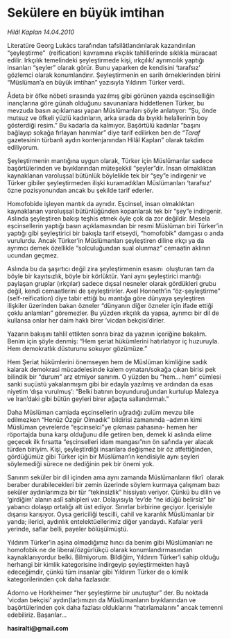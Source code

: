 # Sekülere en büyük imtihan

*Hilâl Kaplan 14.04.2010*

<div class="yazi"><p>Literatüre Georg Lukács tarafından tafsilâtlandırılarak kazandırılan “şeyleştirme”  (reification) kavramına ırkçılık tahlillerinde sıklıkla müracaat edilir. Irkçılık temelindeki şeyleştirmede kişi, ırkçılık/ ayrımcılık yaptığı insanları “şeyler” olarak görür. Bunu yaparken de kendisini ‘tarafsız’ gözlemci olarak konumlandırır. Şeyleştirmenin en sarih örneklerinden birini “Müslüman’a en büyük imtihan” yazısıyla Yıldırım Türker verdi. </p>
<p>Âdeta bir öfke nöbeti sırasında yazılmış gibi görünen yazıda eşcinselliğin inançlarına göre günah olduğunu savunanlara hiddetlenen Türker, bu mevzuda basın açıklaması yapan Müslümanları şöyle anlatıyor: “Şu, önde mutsuz ve öfkeli yüzlü kadınların, arka sırada da bıyıklı helallerinin boy gösterdiği resim.” Bu kadarla da kalmıyor. Başörtülü kadınlar “başını bağlayıp sokağa fırlayan hanımlar” diye tarif edilirken ben de “<i>Taraf</i> gazetesinin türbanlı aydın kontenjanından Hilâl Kaplan” olarak takdim ediliyorum.</p>
<p>Şeyleştirmenin mantığına uygun olarak, Türker için Müslümanlar sadece başörtülerinden ve bıyıklarından müteşekkil “şeyler”dir. İnsan olmaklıktan kaynaklanan varoluşsal bütünlük böylelikle tek bir “şey”e indirgenir ve Türker gibiler şeyleştirmeden ilişki kuramadıkları Müslümanları ‘tarafsız’ özne pozisyonundan ancak bu şekilde tarif ederler. </p>
<p>Homofobide işleyen mantık da aynıdır. Eşcinsel, insan olmaklıktan kaynaklanan varoluşsal bütünlüğünden koparılarak tek bir “şey”e indirgenir. Aslında şeyleştiren bakışı teşhis etmek öyle çok da zor değildir. Mesela eşcinsellerin yaptığı basın açıklamasından bir resmi Müslüman biri Türker’in yaptığı gibi şeyleştirici bir bakışla tarif etseydi, “homofobik” damgası o anda vurulurdu. Ancak Türker’in Müslümanları şeyleştiren diline ırkçı ya da ayrımcı demek özellikle “solculuğundan sual olunmaz” cemaatin aklının ucundan geçmez. </p>
<p>Aslında bu da şaşırtıcı değil zira şeyleştirmenin esasını  oluşturan tam da böyle bir kayıtsızlık, böyle bir körlüktür. Yani aynı şeyleştirici mantığı paylaşan gruplar (ırkçılar) sadece dışsal nesneler olarak gördükleri grubu değil, kendi cemaatlerini de şeyleştirirler. Axel Honneth’in “öz-şeyleştirme” (self-reification) diye tabir ettiği bu mantığa göre dünyaya şeyleştiren ilişkiler üzerinden bakan özneler “dünyanın diğer özneler için ifade ettiği çoklu anlamları” göremezler. Bu yüzden ırkçılık da yapsa, ayrımcı bir dil de kullansa onlar her daim haklı birer ‘vicdan bekçisi’dirler.</p>
<p>Yazarın bakışını tahlil ettikten sonra biraz da yazının içeriğine bakalım. Benim için şöyle denmiş: “Hem şeriat hükümlerini hatırlatıyor iç huzuruyla. Hem demokratlık düsturunu sokuyor gözümüze.”</p>
<p>Hem Şeriat hükümlerini önemseyen hem de Müslüman kimliğine sadık kalarak demokrasi mücadelesinde kalem oynatan/sokağa çıkan birisi pek bilindik bir “durum” arz etmiyor sanırım. O yüzden bu “hem... hem” cümlesi sanki suçüstü yakalanmışım gibi bir edayla yazılmış ve ardından da esas niyetim ‘dışa vurulmuş’: “Belki batının boyunduruğundan kurtulup Malezya ve İran’daki gibi bütün geyleri birer ağaçta sallandırmalı.”</p>
<p>Daha Müslüman camiada eşcinsellerin uğradığı zulüm mevzu bile edilmezken “Henüz Özgür Olmadık” bildirisi zamanında –adımın kimi Müslüman çevrelerde “eşcinselci”ye çıkması pahasına- hemen her röportajda buna karşı olduğunu dile getiren ben, demek ki aslında elime geçecek ilk fırsatta “eşcinselleri idam mangası”nın ön safında yer alacak türden biriyim. Kişi, şeyleştirdiği insanlara değişmez bir öz atfettiğinden, gördüğümüz gibi Türker için bir Müslüman’ın kendisiyle aynı şeyleri söylemediği sürece ne dediğinin pek bir önemi yok.</p>
<p>Sanırım seküler bir dil içinden ama aynı zamanda Müslümanların fikrî  olarak beraber durabilecekleri bir zemin üzerinde söylem kurmaya çalışmam bazı seküler aydınlarımıza bir tür “tekinsizlik” hissiyatı veriyor. Çünkü bu dilin ve ‘girdiğim’ alanın aslî sahipleri var. Dolayısıyla ‘ev’de “ne idüğü belirsiz” bir yabancı dolaşıp ortalığı alt üst ediyor. Sınırlar birbirine geçiyor. İçerisiyle dışarısı karışıyor. Oysa gericiliği tescilli, cahil ve karanlık Müslümanlar bir yanda; ilerici, aydınlık entelektüellerimiz diğer yandaydı. Kafalar yerli yerinde, saflar belli, payeler bölüşülmüştü. </p>
<p>Yıldırım Türker’in aşina olmadığımız hıncı da benim gibi Müslümanları ne homofobik ne de liberal/özgürlükçü olarak konumlandırmasından kaynaklanıyordur belki. Bilmiyorum. Bildiğim, Yıldırım Türker’i sahip olduğu herhangi bir kimlik kategorisine indirgeyip şeyleştirmekten hayâ edeceğimdir, çünkü tüm insanlar gibi Yıldırım Türker de o kimlik kategorilerinden çok daha fazlasıdır. </p>
<p>Adorno ve Horkheimer “her şeyleştirme bir unutuştur” der. Bu noktada ‘vicdan bekçisi’ aydın(lar)ımızın da Müslümanların bıyıklarından ve başörtülerinden çok daha fazlası olduklarını “hatırlamalarını” ancak temenni edebiliriz. Başarılar...</p>
<p><b>hasiralti</b><b>@gmail.com</b></p></div>
